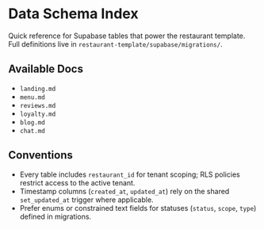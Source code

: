 # Data Schema Index

Quick reference for Supabase tables that power the restaurant template. Full definitions live in `restaurant-template/supabase/migrations/`.

## Available Docs
- `landing.md`
- `menu.md`
- `reviews.md`
- `loyalty.md`
- `blog.md`
- `chat.md`

## Conventions
- Every table includes `restaurant_id` for tenant scoping; RLS policies restrict access to the active tenant.
- Timestamp columns (`created_at`, `updated_at`) rely on the shared `set_updated_at` trigger where applicable.
- Prefer enums or constrained text fields for statuses (`status`, `scope`, `type`) defined in migrations.
